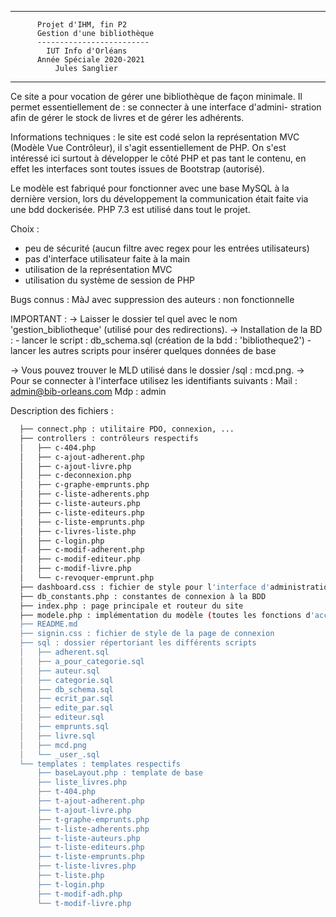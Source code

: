 --------------------------------------------
          Projet d'IHM, fin P2
          Gestion d'une bibliothèque
          -------------------------
            IUT Info d'Orléans
          Année Spéciale 2020-2021
              Jules Sanglier
--------------------------------------------

Ce site a pour vocation de gérer une bibliothèque de façon minimale.
Il permet essentiellement de : se connecter à une interface d'admini-
stration afin de gérer le stock de livres et de gérer les adhérents.

Informations techniques : le site est codé selon la représentation MVC
(Modèle Vue Contrôleur), il s'agit essentiellement de PHP. On s'est
intéressé ici surtout à développer le côté PHP et pas tant le contenu,
en effet les interfaces sont toutes issues de Bootstrap (autorisé).

Le modèle est fabriqué pour fonctionner avec une base MySQL à la
dernière version, lors du développement la communication était
faite via une bdd dockerisée.
PHP 7.3 est utilisé dans tout le projet.

Choix :
  - peu de sécurité (aucun filtre avec regex pour les entrées utilisateurs)
  - pas d'interface utilisateur faite à la main
  - utilisation de la représentation MVC
  - utilisation du système de session de PHP

Bugs connus :
  MàJ avec suppression des auteurs : non fonctionnelle

IMPORTANT :
  -> Laisser le dossier tel quel avec le nom 'gestion_bibliotheque' (utilisé pour des redirections).
  -> Installation de la BD :
    - lancer le script : db_schema.sql (création de la bdd : 'bibliotheque2')
    - lancer les autres scripts pour insérer quelques données de base

  -> Vous pouvez trouver le MLD utilisé dans le dossier /sql : mcd.png.
  -> Pour se connecter à l'interface utilisez les identifiants suivants :
      Mail : admin@bib-orleans.com
      Mdp : admin


Description des fichiers :

```bash
  ├── connect.php : utilitaire PDO, connexion, ...
  ├── controllers : contrôleurs respectifs
  │   ├── c-404.php
  │   ├── c-ajout-adherent.php
  │   ├── c-ajout-livre.php
  │   ├── c-deconnexion.php
  │   ├── c-graphe-emprunts.php
  │   ├── c-liste-adherents.php
  │   ├── c-liste-auteurs.php
  │   ├── c-liste-editeurs.php
  │   ├── c-liste-emprunts.php
  │   ├── c-livres-liste.php
  │   ├── c-login.php
  │   ├── c-modif-adherent.php
  │   ├── c-modif-editeur.php
  │   ├── c-modif-livre.php
  │   └── c-revoquer-emprunt.php
  ├── dashboard.css : fichier de style pour l'interface d'administration
  ├── db_constants.php : constantes de connexion à la BDD
  ├── index.php : page principale et routeur du site
  ├── modele.php : implémentation du modèle (toutes les fonctions d'accès directs à la BDD)
  ├── README.md
  ├── signin.css : fichier de style de la page de connexion
  ├── sql : dossier répertoriant les différents scripts
  │   ├── adherent.sql
  │   ├── a_pour_categorie.sql
  │   ├── auteur.sql
  │   ├── categorie.sql
  │   ├── db_schema.sql
  │   ├── ecrit_par.sql
  │   ├── edite_par.sql
  │   ├── editeur.sql
  │   ├── emprunts.sql
  │   ├── livre.sql
  │   ├── mcd.png
  │   └── _user_.sql
  └── templates : templates respectifs
      ├── baseLayout.php : template de base
      ├── liste_livres.php
      ├── t-404.php
      ├── t-ajout-adherent.php
      ├── t-ajout-livre.php
      ├── t-graphe-emprunts.php
      ├── t-liste-adherents.php
      ├── t-liste-auteurs.php
      ├── t-liste-editeurs.php
      ├── t-liste-emprunts.php
      ├── t-liste-livres.php
      ├── t-liste.php
      ├── t-login.php
      ├── t-modif-adh.php
      └── t-modif-livre.php
```
